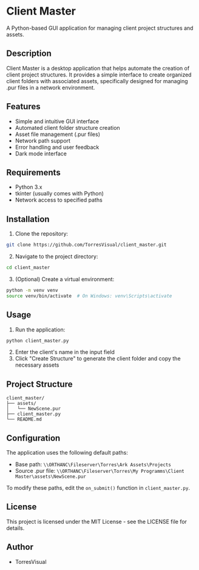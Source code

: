 # Client Master

A Python-based GUI application for managing client project structures and assets.

## Description

Client Master is a desktop application that helps automate the creation of client project structures. It provides a simple interface to create organized client folders with associated assets, specifically designed for managing .pur files in a network environment.

## Features

- Simple and intuitive GUI interface
- Automated client folder structure creation
- Asset file management (.pur files)
- Network path support
- Error handling and user feedback
- Dark mode interface

## Requirements

- Python 3.x
- tkinter (usually comes with Python)
- Network access to specified paths

## Installation

1. Clone the repository:
```bash
git clone https://github.com/TorresVisual/client_master.git
```

2. Navigate to the project directory:
```bash
cd client_master
```

3. (Optional) Create a virtual environment:
```bash
python -m venv venv
source venv/bin/activate  # On Windows: venv\Scripts\activate
```

## Usage

1. Run the application:
```bash
python client_master.py
```

2. Enter the client's name in the input field
3. Click "Create Structure" to generate the client folder and copy the necessary assets

## Project Structure

```
client_master/
├── assets/
│   └── NewScene.pur
├── client_master.py
└── README.md
```

## Configuration

The application uses the following default paths:
- Base path: `\\ORTHANC\Fileserver\Torres\Ark Assets\Projects`
- Source .pur file: `\\ORTHANC\Fileserver\Torres\My Programms\Client Master\assets\NewScene.pur`

To modify these paths, edit the `on_submit()` function in `client_master.py`.

## License

This project is licensed under the MIT License - see the LICENSE file for details.

## Author

- TorresVisual 